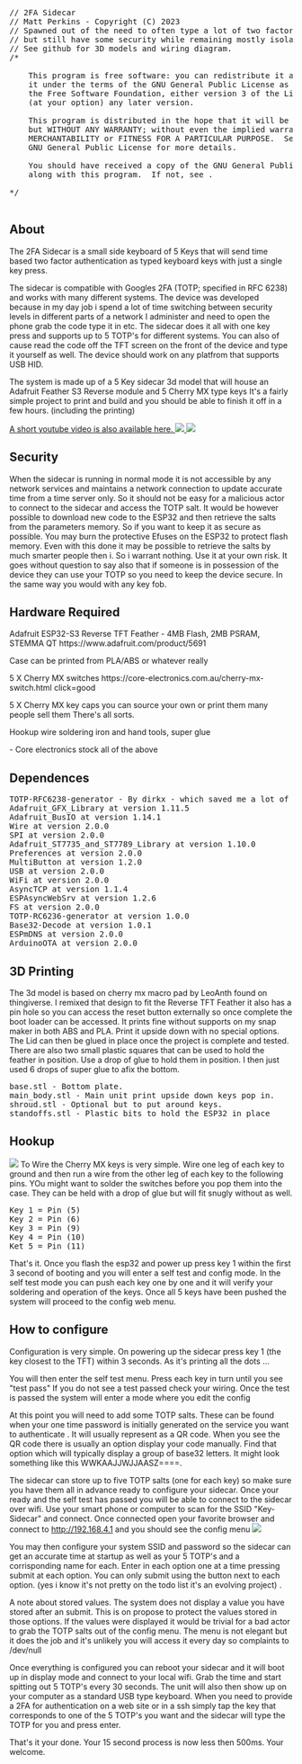 <PRE>
// 2FA Sidecar
// Matt Perkins - Copyright (C) 2023
// Spawned out of the need to often type a lot of two factor authentication
// but still have some security while remaining mostly isolated from the host system.
// See github for 3D models and wiring diagram.
/*

    This program is free software: you can redistribute it and/or modify
    it under the terms of the GNU General Public License as published by
    the Free Software Foundation, either version 3 of the License, or
    (at your option) any later version.

    This program is distributed in the hope that it will be useful,
    but WITHOUT ANY WARRANTY; without even the implied warranty of
    MERCHANTABILITY or FITNESS FOR A PARTICULAR PURPOSE.  See the
    GNU General Public License for more details.

    You should have received a copy of the GNU General Public License
    along with this program.  If not, see <https://www.gnu.org/licenses/>.

*/

</PRE>
<h2>About</h2> 
The 2FA Sidecar is a small side keyboard of 5 Keys that will send time based two factor authentication as typed keyboard keys with just a single key press. <p>
The sidecar is compatible with Googles 2FA (TOTP; specified in RFC 6238) and works with many different systems. The device was developed because in my day job i spend a lot of time switching between security levels in different parts of a network I administer and need to open the phone grab the code type it in etc. The sidecar does it all with one key press and supports up to 5 TOTP's for different systems.  You can also of cause read the code off the TFT screen on the front of the device and type it yourself as well. 
The device should work on any platfrom that supports USB HID.
<p>
The system is made up of a 5 Key sidecar 3d model that will house an Adafruit Feather S3 Reverse module and 5 Cherry MX type keys It's a fairly simple project to print and build and you should be able to finish it off in a few hours. (including the printing) 
<p>

<a href = "https://www.youtube.com/embed/u4l2TvUD5HY"> 
A short youtube video is also available here. 
<img src = "images/sidecar-image.jpeg">
<img src = "images/sidecar2-image.jpeg">
</a>
</p>

<h2>Security</h2>

When the sidecar is running in normal mode it is not accessible by any network services and maintains a network connection to update accurate time from a time server only. So it should not be easy for a malicious actor to connect to the sidecar and access the TOTP salt. It would be however possible to download new code to the ESP32 and then retrieve the salts from the parameters memory. So if you want to keep it as secure as possible. You may burn the protective Efuses on the ESP32 to protect flash memory. Even with this done it may be possible to retrieve the salts by much smarter people then i. So i warrant nothing. Use it at your own risk. It goes without question to say also that if someone is in possession of the device they can use your TOTP so you need to keep the device secure. In the same way you would with any key fob. 

<h2>Hardware Required</h2>
<p>Adafruit ESP32-S3 Reverse TFT Feather - 4MB Flash, 2MB PSRAM, STEMMA QT https://www.adafruit.com/product/5691 </p>
<p>Case can be printed from PLA/ABS or whatever really</p>
<p>5 X Cherry MX switches https://core-electronics.com.au/cherry-mx-switch.html click=good</p>
<p>5 X Cherry MX key caps you can source your own or print them many people sell them There's all sorts.</p>
<p>Hookup wire soldering iron and hand tools, super glue </p> <p>- Core electronics stock all of the above</p> 

<h2>Dependences</h2>
<pre>
TOTP-RFC6238-generator - By dirkx - which saved me a lot of work. 
Adafruit_GFX_Library at version 1.11.5 
Adafruit_BusIO at version 1.14.1 
Wire at version 2.0.0
SPI at version 2.0.0
Adafruit_ST7735_and_ST7789_Library at version 1.10.0
Preferences at version 2.0.0
MultiButton at version 1.2.0
USB at version 2.0.0 
WiFi at version 2.0.0
AsyncTCP at version 1.1.4
ESPAsyncWebSrv at version 1.2.6
FS at version 2.0.0
TOTP-RC6236-generator at version 1.0.0
Base32-Decode at version 1.0.1
ESPmDNS at version 2.0.0
ArduinoOTA at version 2.0.0
</pre>

<h2>3D Printing</h2>
The 3d model is based on cherry mx macro pad by LeoAnth found on thingiverse. I remixed that design to fit the Reverse TFT Feather it also has a pin hole so you can access the reset button externally so once complete the boot loader can be accessed.  It prints fine without supports on my snap maker in both ABS and PLA. Print it upside down with no special options. The Lid can then be glued in place once the project is complete and tested. There are also two small plastic squares that can be used to hold the feather in position. Use a drop of glue to hold them in position. I then just used 6 drops of super glue to afix the bottom. 
</p>
<pre>
base.stl - Bottom plate. 
main_body.stl - Main unit print upside down keys pop in. 
shroud.stl - Optional but to put around keys. 
standoffs.stl - Plastic bits to hold the ESP32 in place 
</pre>





<h2>Hookup </h3>
<img src = "images/insides.jpeg">
To Wire the Cherry MX keys is very simple. Wire one leg of each key to ground and then run a wire from the other leg of each key to the following pins. YOu might want to solder the switches before you pop them into the case. They can be held with a drop of glue but will fit snugly without as well.
<pre>
Key 1 = Pin (5)
Key 2 = Pin (6)
Key 3 = Pin (9)
Key 4 = Pin (10)
Ket 5 = Pin (11)
</pre>
That's it. Once you flash the esp32 and power up press key 1 within the first 3 second of booting and you will enter a self test and config mode. In the self test mode you can push each key one by one and it will verify your soldering and operation of the keys. Once all 5 keys have been pushed the system will proceed to the config web menu.


<h2>How to configure</h2>

Configuration is very simple. On powering up the sidecar press key 1 (the key closest to the TFT) within 3 seconds. As it's printing all the dots ... <p> You will then enter the self test menu. Press each key in turn until you see "test pass" If you do not see a test passed check your wiring. Once the test is passed the system will enter a mode where you edit the config</p><p>

At this point you will need to add some TOTP salts. These can be found when your one time password is initially generated on the service you want to authenticate . It will usually represent as a QR code. When you see the QR code there is usually an option display your code manually. Find that option which will typically display a group of base32 letters. It might look something like this WWKAAJJWJJAASZ====. </p><p>  

The sidecar can store up to five TOTP salts (one for each key) so make sure you have them all in advance ready to configure your sidecar. Once your ready and the self test has passed you will be able to connect to the sidecar over wifi. Use your smart phone or computer to scan for the SSID  "Key-Sidecar" and connect. Once connected open your favorite browser and connect to http://192.168.4.1 and you should see the config menu 
<img src = "images/sidecar-menu.png">

</p><p> 

You may then configure your system SSID and password so the sidecar can get an accurate time at startup as well as your 5 TOTP's and a corrisponding name for each.  Enter in each option one at a time pressing submit at each option.  You can only submit using the button next to each option. (yes i know it's not pretty on the todo list it's an evolving project) . 
</p><p> 
A note about stored values.  The system does not display a value you have stored after an submit. This is on propose to protect the values stored in those options. If the values were displayed it would be trivial for a bad actor to grab the TOTP salts out of the config menu. The menu is not elegant but it does the job and it's unlikely you will access it every day so complaints to /dev/null  </p><p>

Once everything is configured you can reboot your sidecar and it will boot up in display mode and connect to your local wifi. Grab the time and start spitting out 5 TOTP's every 30 seconds. The unit will also then show up on your computer as a standard USB type keyboard.  When you need to provide a 2FA for authentication on a web site or in a ssh simply tap the key that corresponds to one of the 5 TOTP's you want and the sidecar will type the TOTP for you and press enter. 
</p><p> 
That's it your done. Your 15 second process is now less then 500ms.  Your welcome. 
</p> 
 


